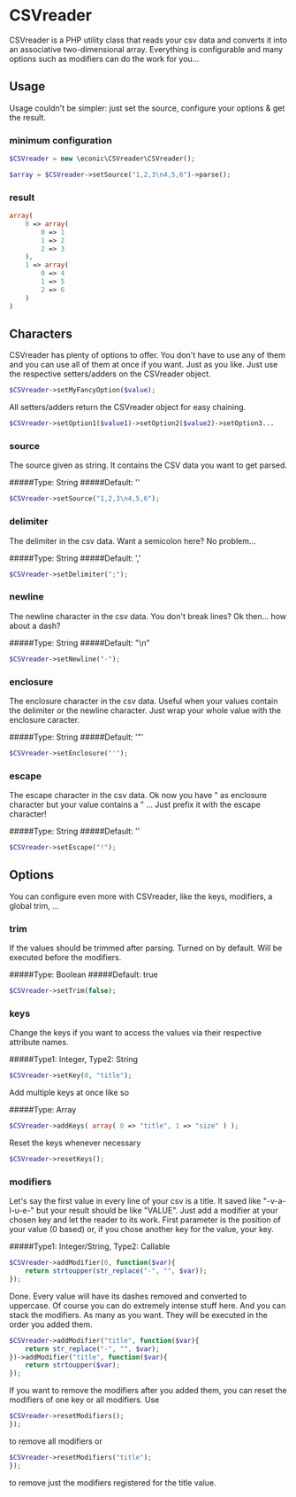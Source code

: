 CSVreader
=========

CSVreader is a PHP utility class that reads your csv data and converts it into an associative two-dimensional array.
Everything is configurable and many options such as modifiers can do the work for you...

## Usage
Usage couldn't be simpler: just set the source, configure your options & get the result.

### minimum configuration

```php
$CSVreader = new \econic\CSVreader\CSVreader();

$array = $CSVreader->setSource("1,2,3\n4,5,6")->parse();
```

### result
```php
array(
	0 => array(
		0 => 1
		1 => 2
		2 => 3
	),
	1 => array(
		0 => 4
		1 => 5
		2 => 6
	)
)
```

## Characters
CSVreader has plenty of options to offer.
You don't have to use any of them and you can use all of them at once if you want. Just as you like.
Just use the respective setters/adders on the CSVreader object.

```php
$CSVreader->setMyFancyOption($value);
```

All setters/adders return the CSVreader object for easy chaining.

```php
$CSVreader->setOption1($value1)->setOption2($value2)->setOption3...
```

### source
The source given as string. It contains the CSV data you want to get parsed.

#####Type: String
#####Default: ''
```php
$CSVreader->setSource("1,2,3\n4,5,6");
```

### delimiter
The delimiter in the csv data. Want a semicolon here? No problem...

#####Type: String
#####Default: ','
```php
$CSVreader->setDelimiter(";");
```

### newline
The newline character in the csv data. You don't break lines? Ok then... how about a dash?

#####Type: String
#####Default: "\n"
```php
$CSVreader->setNewline("-");
```

### enclosure
The enclosure character in the csv data. Useful when your values contain the delimiter or the newline character. Just wrap your whole value with the enclosure caracter.

#####Type: String
#####Default: '"'
```php
$CSVreader->setEnclosure("'");
```

### escape
The escape character in the csv data. Ok now you have " as enclosure character but your value contains a " ... Just prefix it with the escape character!

#####Type: String
#####Default: '\'
```php
$CSVreader->setEscape("!");
```

## Options
You can configure even more with CSVreader, like the keys, modifiers, a global trim, ...

### trim
If the values should be trimmed after parsing. Turned on by default.
Will be executed before the modifiers.

#####Type: Boolean
#####Default: true
```php
$CSVreader->setTrim(false);
```
### keys
Change the keys if you want to access the values via their respective attribute names.

#####Type1: Integer, Type2: String
```php
$CSVreader->setKey(0, "title");
```

Add multiple keys at once like so

#####Type: Array
```php
$CSVreader->addKeys( array( 0 => "title", 1 => "size" ) );
```

Reset the keys whenever necessary

```php
$CSVreader->resetKeys();
```

### modifiers
Let's say the first value in every line of your csv is a title. It saved like "-v-a-l-u-e-" but your result should be like "VALUE".
Just add a modifier at your chosen key and let the reader to its work. First parameter is the position of your value (0 based) or, if you chose another key for the value, your key.

#####Type1: Integer/String, Type2: Callable
```php
$CSVreader->addModifier(0, function($var){
	return strtoupper(str_replace("-", "", $var));
});
```

Done. Every value will have its dashes removed and converted to uppercase. Of course you can do extremely intense stuff here.
And you can stack the modifiers. As many as you want. They will be executed in the order you added them.

```php
$CSVreader->addModifier("title", function($var){
	return str_replace("-", "", $var);
})->addModifier("title", function($var){
	return strtoupper($var);
});
```

If you want to remove the modifiers after you added them, you can reset the modifiers of one key or all modifiers. Use

```php
$CSVreader->resetModifiers();
});
```

to remove all modifiers or

```php
$CSVreader->resetModifiers("title");
});
```

to remove just the modifiers registered for the title value.